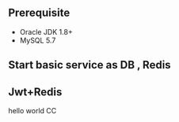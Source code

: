 ## Prerequisite
* Oracle JDK 1.8+
* MySQL 5.7



## Start basic service as DB , Redis 
## Jwt+Redis 

hello world CC






